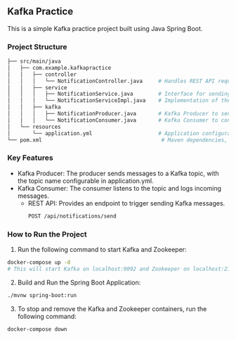 ## Kafka Practice

This is a simple Kafka practice project built using Java Spring Boot.

### Project Structure
```bash
├── src/main/java
│   ├── com.example.kafkapractice
│   │   ├── controller
│   │   │   └── NotificationController.java     # Handles REST API requests
│   │   ├── service
│   │   │   ├── NotificationService.java        # Interface for sending notifications
│   │   │   └── NotificationServiceImpl.java    # Implementation of the notification service
│   │   ├── kafka
│   │   │   ├── NotificationProducer.java       # Kafka Producer to send messages
│   │   │   └── NotificationConsumer.java       # Kafka Consumer to consume messages
│   └── resources
│       └── application.yml                     # Application configuration, including Kafka settings
└── pom.xml                                      # Maven dependencies, including Spring Boot and Kafka
```

### Key Features
- Kafka Producer: The producer sends messages to a Kafka topic, with the topic name configurable in application.yml.
- Kafka Consumer: The consumer listens to the topic and logs incoming messages.
  - REST API: Provides an endpoint to trigger sending Kafka messages.
    ```bash
    POST /api/notifications/send
    ```

### How to Run the Project
1. Run the following command to start Kafka and Zookeeper:
```bash
docker-compose up -d
# This will start Kafka on localhost:9092 and Zookeeper on localhost:2181.
```
2. Build and Run the Spring Boot Application:
```bash
./mvnw spring-boot:run 
```
3. To stop and remove the Kafka and Zookeeper containers, run the following command:
```bash
docker-compose down
```


